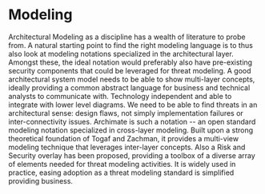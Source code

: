 # Modeling

Architectural Modeling as a discipline has a wealth of literature to probe from.
A natural starting point to find the right modeling language is to thus also look at modeling notations specialized in the architectural layer.
Amongst these, the ideal notation would preferably also have pre-existing security components that could be  leveraged for threat modeling.
A good architectural system model needs to be able to show multi-layer concepts, ideally providing a common abstract language for business and technical analysts to communicate with.
Technology independent and able to integrate with lower level diagrams.
We need to be able to find threats in an architectural sense: design flaws, not simply implementation failures or inter-connectivity issues.
Archimate is such a notation -- an open standard modeling notation specialized in cross-layer modeling.
Built upon a strong theoretical foundation of Togaf and Zachman, it provides a multi-view modeling technique that leverages inter-layer concepts.
Also a Risk and Security overlay has been proposed, providing a toolbox of a diverse array of elements needed for threat modeling activities.
It is widely used in practice, easing adoption as a threat modeling standard is simplified providing business.
